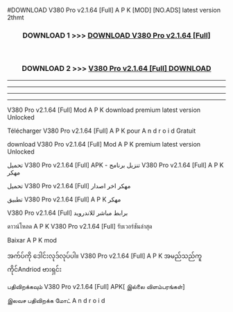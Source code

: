 #DOWNLOAD V380 Pro v2.1.64  [Full] A P K [MOD] [NO.ADS] latest version 2thmt



<div align="center">

<h3>DOWNLOAD 1 >>> <a href="https://teeasianyam.web.app?sq=V380 Pro v2.1.64  [Full]">DOWNLOAD V380 Pro v2.1.64  [Full] </a></h3><br>

<h3>DOWNLOAD 2 >>> <a href="https://teeasianyam.web.app?sq=V380 Pro v2.1.64  [Full] ">V380 Pro v2.1.64  [Full]  DOWNLOAD </a></h3>

</div>


----------------------------------------------------------

----------------------------------------------------------

----------------------------------------------------------

----------------------------------------------------------


V380 Pro v2.1.64  [Full]  Mod A P K download premium latest version Unlocked

Télécharger V380 Pro v2.1.64  [Full]  A P K pour A n d r o i d Gratuit

download V380 Pro v2.1.64  [Full]  Mod A P K premium latest version Unlocked

تحميل V380 Pro v2.1.64  [Full]  APK - تنزيل برنامج V380 Pro v2.1.64  [Full]  A P K مهكر

تحميل V380 Pro v2.1.64  [Full]  مهكر اخر اصدار

تطبيق V380 Pro v2.1.64  [Full]  A P K مهكر

V380 Pro v2.1.64  [Full]  برابط مباشر للاندرويد

ดาวน์โหลด A P K V380 Pro v2.1.64  [Full]  รับเวอร์ชันล่าสุด

Baixar A P K mod

အက်ပ်ကို ဒေါင်းလုဒ်လုပ်ပါ။ V380 Pro v2.1.64  [Full]  A P K အမည်သည်ကူကိုင်Andriod ဗားရှင်း

பதிவிறக்கவும் V380 Pro v2.1.64  [Full]  APK[ இல்லை விளம்பரங்கள்] 
 
இலவச பதிவிறக்க மோட் A n d r o i d



